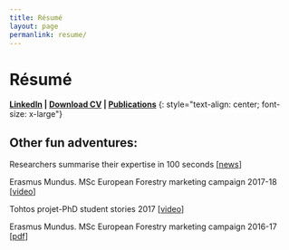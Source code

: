 ```yaml
---
title: Résumé
layout: page
permanlink: resume/
---
```

# Résumé

**[LinkedIn](https://www.linkedin.com/in/olalladiaz/) \| [Download CV](/assets/docs/ODY_%20CV_July_2018.pdf) \| [Publications](/research/publications-list/)**
{: style="text-align: center; font-size: x-large"}

## Other fun adventures:

Researchers summarise their expertise in 100 seconds [[news](http://www.uef.fi/en/-/tutkijat-tiivistivat-osaamisensa-sadan-sekunnin-videolle?inheritRedirect=true&redirect=%2Ffi%2Fetusivu)]

Erasmus Mundus. MSc European Forestry marketing campaign 2017-18 [[video](https://www.youtube.com/watch?v=yGo4Myi-AWY&t=14s)]

Tohtos projet-PhD student stories 2017 [[video](https://www.youtube.com/watch?v=g0IReQbnxdE&list=PLaNfvlZd-a3WGCPtd22eSgBHMeujMX3VX&index=12)]

Erasmus Mundus. MSc European Forestry marketing campaign 2016-17 [[pdf](http://olalladiaz.net/Docs/MscEF%20marketing.pdf)] 

 